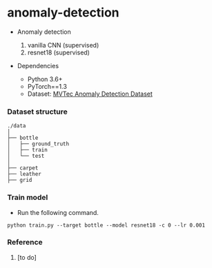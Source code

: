 # anomaly-detection

- Anomaly detection  
  1. vanilla CNN (supervised)
  2. resnet18 (supervised)

- Dependencies
  - Python 3.6+
  - PyTorch==1.3
  - Dataset: [MVTec Anomaly Detection Dataset]
  
  
### Dataset structure

```
./data   
│
├── bottle
│   ├── ground_truth
│   ├── train
│   └── test
│
├── carpet
├── leather
├── grid

```

### Train model
* Run the following command.
```
python train.py --target bottle --model resnet18 -c 0 --lr 0.001
```
  
### Reference
1. [to do]


[MVTec Anomaly Detection Dataset]: https://www.mvtec.com/company/research/datasets/mvtec-ad/

   
